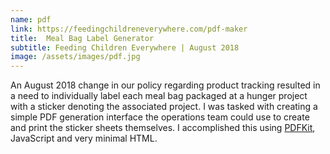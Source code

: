 ```yaml
---
name: pdf
link: https://feedingchildreneverywhere.com/pdf-maker
title:  Meal Bag Label Generator
subtitle: Feeding Children Everywhere | August 2018
image: /assets/images/pdf.jpg
---
```

An August 2018 change in our policy regarding product tracking resulted in a need to individually
label each meal bag packaged at a hunger project with a sticker denoting the associated project. I was
tasked with creating a simple PDF generation interface the operations team could use to create and
print the sticker sheets themselves. I accomplished this using <a href="http://pdfkit.org/">PDFKit</a>,
JavaScript and very minimal HTML.
